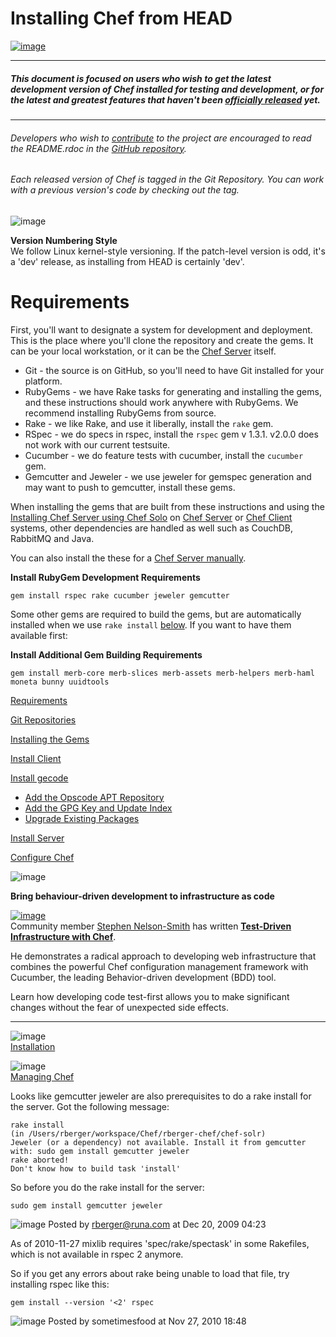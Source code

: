 Installing Chef from HEAD
=========================

  

[![image](../attachments/thumbnails/1180194/14057497)](http://wiki.opscode.com/download../attachments/1180194/head_wire.jpg)

* * * * *

##### This document is focused on users who wish to get the latest development version of Chef installed for testing and development, or for the latest and greatest features that haven't been [officially released](Release%20Notes.html "Release Notes") yet.

* * * * *

  

###### Developers who wish to [contribute](How%20to%20Contribute.html "How to Contribute") to the project are encouraged to read the README.rdoc in the [GitHub repository](http://github.com/opscode/chef).

###### Each released version of Chef is tagged in the Git Repository. You can work with a previous version's code by checking out the tag.

  

![image](images/icons/emoticons/warning.gif)

**Version Numbering Style**  
We follow Linux kernel-style versioning. If the patch-level version is
odd, it's a 'dev' release, as installing from HEAD is certainly 'dev'.

Requirements
============

First, you'll want to designate a system for development and deployment.
This is the place where you'll clone the repository and create the gems.
It can be your local workstation, or it can be the [Chef
Server](Chef%20Server.html "Chef Server") itself.

-   Git - the source is on GitHub, so you'll need to have Git installed
    for your platform.
-   RubyGems - we have Rake tasks for generating and installing the
    gems, and these instructions should work anywhere with RubyGems. We
    recommend installing RubyGems from source.
-   Rake - we like Rake, and use it liberally, install the `rake` gem.
-   RSpec - we do specs in rspec, install the `rspec` gem v 1.3.1.
    v2.0.0 does not work with our current testsuite.
-   Cucumber - we do feature tests with cucumber, install the `cucumber`
    gem.
-   Gemcutter and Jeweler - we use jeweler for gemspec generation and
    may want to push to gemcutter, install these gems.

When installing the gems that are built from these instructions and
using the [Installing Chef Server using Chef
Solo](Installing%20Chef%20Server%20using%20Chef%20Solo.html "Installing Chef Server using Chef Solo")
on [Chef Server](Chef%20Server.html "Chef Server") or [Chef
Client](Chef%20Client.html "Chef Client") systems, other dependencies
are handled as well such as CouchDB, RabbitMQ and Java.

  
 You can also install the these for a [Chef Server
manually](Installing%20Chef%20Server%20Manually.html "Installing Chef Server Manually").

**Install RubyGem Development Requirements**

    gem install rspec rake cucumber jeweler gemcutter

  
 Some other gems are required to build the gems, but are automatically
installed when we use `rake install`
[below](#InstallingCheffromHEAD-InstallingtheGems). If you want to have
them available first:

**Install Additional Gem Building Requirements**

    gem install merb-core merb-slices merb-assets merb-helpers merb-haml moneta bunny uuidtools

  

[Requirements](#InstallingCheffromHEAD-Requirements)

[Git Repositories](#InstallingCheffromHEAD-GitRepositories)

[Installing the Gems](#InstallingCheffromHEAD-InstallingtheGems)

[Install Client](#InstallingCheffromHEAD-InstallClient)

[Install gecode](#InstallingCheffromHEAD-Installgecode)

-   [Add the Opscode APT
    Repository](#InstallingCheffromHEAD-AddtheOpscodeAPTRepository)
-   [Add the GPG Key and Update
    Index](#InstallingCheffromHEAD-AddtheGPGKeyandUpdateIndex)
-   [Upgrade Existing
    Packages](#InstallingCheffromHEAD-UpgradeExistingPackages)

[Install Server](#InstallingCheffromHEAD-InstallServer)

[Configure Chef](#InstallingCheffromHEAD-ConfigureChef)

  

![image](images/icons/emoticons/information.gif)

**Bring behaviour-driven development to infrastructure as code**  
  
[![image](../attachments/thumbnails/1180194/14057501)](http://wiki.opscode.com/download../attachments/1180194/cat.gif)  
 Community member [Stephen Nelson-Smith](http://agilesysadmin.net/) has
written **[Test-Driven Infrastructure with
Chef](http://oreilly.com/catalog/0636920020042)**.

He demonstrates a radical approach to developing web infrastructure that
combines the powerful Chef configuration management framework with
Cucumber, the leading Behavior-driven development (BDD) tool.

Learn how developing code test-first allows you to make significant
changes without the fear of unexpected side effects.

* * * * *

![image](../attachments/1180194/21463116.png)   
[Installation](Installation.html "Installation")

![image](../attachments/1180194/21463115.png)   
[Managing Chef](Managing%20Chef.html "Managing Chef")

  
  

  

Looks like gemcutter jeweler are also prerequisites to do a rake install
for the server. Got the following message:

    rake install
    (in /Users/rberger/workspace/Chef/rberger-chef/chef-solr)
    Jeweler (or a dependency) not available. Install it from gemcutter with: sudo gem install gemcutter jeweler
    rake aborted!
    Don't know how to build task 'install'

So before you do the rake install for the server:

    sudo gem install gemcutter jeweler

![image](images/icons/comment_16.gif) Posted by rberger@runa.com at Dec
20, 2009 04:23

As of 2010-11-27 mixlib requires 'spec/rake/spectask' in some Rakefiles,
which is not available in rspec 2 anymore.

So if you get any errors about rake being unable to load that file, try
installing rspec like this:

    gem install --version '<2' rspec

![image](images/icons/comment_16.gif) Posted by sometimesfood at Nov 27,
2010 18:48

